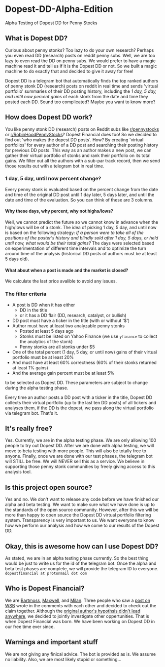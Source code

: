 # Dopest-DD-Alpha-Edition
Alpha Testing of Dopest DD for Penny Stocks
## What is Dopest DD?
Curious about penny stonks? Too lazy to do your own research? Perhaps you even read DD (research) posts on reddit penny subs. Well, we are too lazy to even read the DD on penny subs. We would prefer to have a magic machine read it and tell us if it is the Dopest DD or not. So we built a magic machine to do exactly that and decided to give it away for free! 

Dopest DD is a telegram bot that automatically finds the top ranked authors of penny stonk DD (research) posts on reddit in real time and sends 'virtual portfolio' summaries of their DD posting history, including the *1 day, 5 day, and until now percent gains* of each stonk from the date and time they posted each DD. Sound too complicated? Maybe you want to know more? 


## How does Dopest DD work?
You like penny stonk DD (research) posts on Reddit subs like [r/pennystocks](https://www.reddit.com/r/pennystocks/) or [r/RobinHoodPennyStocks](https://www.reddit.com/r/robinHoodPennyStocks/)? Dopest Financial does too! So we decided to find out 'who makes the dopest DD posts'. How? By creating 'virtual portfolios' for every author of a DD post and searching their posting history for previous DD posts. This way as an author makes a new post, we can gather their virtual portfolio of stonks and rank their portfolio on its total gains. We filter out all the authors with a sub-par track record, then we send those results out with a telegram bot in real time. 

### 1 day, 5 day, until now percent change?
Every penny stonk is evaluated based on the percent change from the date and time of the original DD post until 1 day later, 5 days later, and until the date and time of the evaluation. So you can think of these are 3 columns. 

#### Why these days, why percent, why not highs/lows?
Well, we cannot predict the future so we cannot know in advance when the high/lows will be of a stonk. The idea of picking 1 day, 5 day, and until now is based on the following strategy: *If a person were to take all of the positions of the poster's history and blindly sold after 1 day, 5 days, or held until now, what would be their total gains?* The days were selected based on experimentation of different time intervals and to optimize the turn around time of the analysis (historical DD posts of authors must be at least 5 days old). 

#### What about when a post is made and the market is closed?
We calculate the last price avalible to avoid any issues. 


### The filter criteria
* A post is DD when it has either
  * DD in the title
  * or it has a DD flair (DD, research, catalyst, or bullish)
* DD post must have a ticker in the title (with or without '$')
* Author must have at least two analyzable penny stonks
   * Posted at least 5 days ago
   * Stonks must be listed on Yahoo Finance (we use `yfinance` to collect the analytics of the stonk)
   * Penny stonks are all stonks under $5
* One of the total percent (1 day, 5 day, or until now) gains of their virtual portfolio must be at least 20%
* And must have at least 60% correctness (60% of their stonks returned at least 1% gains) 
* And the average gain percent must be at least 5%

to be selected as Dopest DD. These parameters are subject to change during the alpha testing phase.

Every time an author posts a DD post with a ticker in the title, Dopest DD collects their virtual portfolio (up to the last ten DD posts) of all tickers and analyses them, if the DD is the dopest, we pass along the virtual portfolio via telegram bot. That's it.

## It's really free?
Yes. Currently, we are in the alpha testing phase. We are only allowing 100 people to try out Dopest DD. After we are done with alpha testing, we will move to beta testing with more people. This will also be totally free to anyone. Finally, once we are done with our test phases, the telegram bot will STILL be free. We will NEVER sell this as a service. We believe in supporting those penny stonk communities by freely giving access to this analysis tool. 

## Is this project open source?
Yes and no. We don't want to release any code before we have finished our alpha and beta testing. We want to make sure what we have done is up to the standards of the open source community. However, after this we will be more than happy to open source the Dopest DD virtual portfolio filtering system. Transparency is very important to us. We want everyone to know how we perform our analysis and how we come to our results of the Dopest DD. 

## Okay, this is awesome how can I use Dopest DD?
As stated, we are in an alpha testing phase currently. So the best thing would be just to write us for the id of the telegram bot. Once the alpha and beta test phases are complete, we will provide the telegram ID to everyone.
`dopestfinancial at protonmail dot com`

## Who is Dopest Financial?
We are [Bartmoss](https://github.com/AmateurAcademic), [Maxwell](https://github.com/maxwhoppa), and [Milan](https://github.com/MilanLR). Three people who saw a [post on WSB](https://www.reddit.com/r/wallstreetbets/comments/li5vch/i_think_i_found_a_way_to_predict_dips_with_nasdaq/) wrote in the comments with each other and decided to check out the claim together. Although the [original author's hypothsis didn't lead anywhere](https://github.com/AmateurAcademic/WSB-President-Wolfe-Hypothesis), we decided to jointly investigate other oppertunities. That is when Dopest Financial was born. We have been working on Dopest DD in our free time ever since.

## Warnings and important stuff
We are not giving any finical advice. The bot is provided as is. We assume no liability. Also, we are most likely stupid or something…

